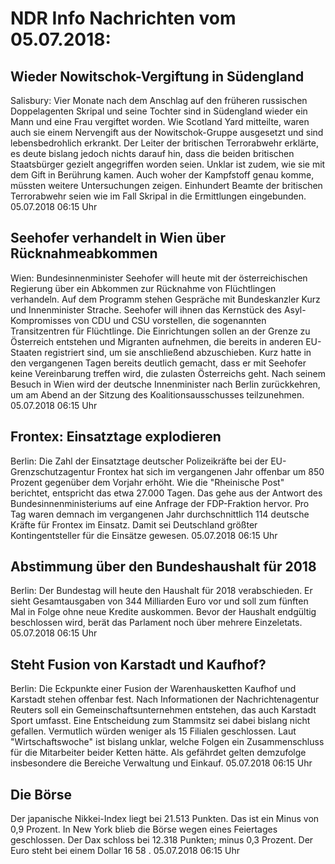# NDR Info Nachrichten vom 05.07.2018:


## Wieder Nowitschok-Vergiftung in Südengland
Salisbury:		Vier Monate nach dem Anschlag auf den früheren russischen Doppelagenten Skripal und seine Tochter sind in Südengland wieder ein Mann und eine Frau vergiftet worden. Wie Scotland Yard mitteilte, waren auch sie einem Nervengift aus der Nowitschok-Gruppe ausgesetzt und sind lebensbedrohlich erkrankt. Der Leiter der britischen Terrorabwehr erklärte, es deute bislang jedoch nichts darauf hin, dass die beiden britischen Staatsbürger gezielt angegriffen worden seien. Unklar ist zudem, wie sie mit dem Gift in Berührung kamen. Auch woher der Kampfstoff genau komme, müssten weitere Untersuchungen zeigen. Einhundert Beamte der britischen Terrorabwehr seien wie im Fall Skripal in die Ermittlungen eingebunden. 05.07.2018 06:15 Uhr 

## Seehofer verhandelt in Wien über Rücknahmeabkommen
Wien: Bundesinnenminister Seehofer will heute mit der österreichischen Regierung über ein Abkommen zur Rücknahme von Flüchtlingen verhandeln. Auf dem Programm stehen Gespräche mit Bundeskanzler Kurz und Innenminister Strache. Seehofer will ihnen das Kernstück des Asyl-Kompromisses von CDU und CSU vorstellen, die sogenannten Transitzentren für Flüchtlinge. Die Einrichtungen sollen an der Grenze zu Österreich entstehen und Migranten aufnehmen, die bereits in anderen EU-Staaten registriert sind, um sie anschließend abzuschieben. Kurz hatte in den vergangenen Tagen bereits deutlich gemacht, dass er mit Seehofer keine Vereinbarung treffen wird, die zulasten Österreichs geht. Nach seinem Besuch in Wien wird der deutsche Innenminister nach Berlin zurückkehren, um am Abend an der Sitzung des Koalitionsausschusses teilzunehmen. 05.07.2018 06:15 Uhr 

## Frontex:  Einsatztage explodieren
Berlin: Die Zahl der Einsatztage deutscher Polizeikräfte bei der EU-Grenzschutzagentur Frontex hat sich im vergangenen Jahr offenbar um 850 Prozent gegenüber dem Vorjahr erhöht. Wie die "Rheinische Post" berichtet, entspricht das etwa 27.000 Tagen. Das gehe aus der Antwort des Bundesinnenministeriums auf eine Anfrage der FDP-Fraktion hervor. Pro Tag waren demnach im vergangenen Jahr durchschnittlich 114 deutsche Kräfte für Frontex im Einsatz. Damit sei Deutschland größter Kontingentsteller für  die Einsätze gewesen. 05.07.2018 06:15 Uhr 

## Abstimmung über den Bundeshaushalt für 2018
Berlin: Der Bundestag will heute den Haushalt für 2018 verabschieden. Er sieht Gesamtausgaben von 344 Milliarden Euro vor und soll zum fünften Mal in Folge ohne neue Kredite auskommen. Bevor der Haushalt endgültig beschlossen wird, berät das Parlament noch über mehrere Einzeletats. 05.07.2018 06:15 Uhr 

## Steht Fusion von Karstadt und Kaufhof?
Berlin: Die Eckpunkte einer Fusion der Warenhausketten Kaufhof und Karstadt stehen offenbar fest. Nach Informationen der Nachrichtenagentur Reuters soll ein Gemeinschaftsunternehmen entstehen, das auch Karstadt Sport umfasst. Eine Entscheidung zum Stammsitz sei dabei bislang nicht gefallen. Vermutlich würden weniger als 15 Filialen geschlossen. Laut "Wirtschaftswoche" ist bislang unklar, welche Folgen ein Zusammenschluss für die Mitarbeiter beider Ketten hätte. Als gefährdet gelten demzufolge insbesondere die Bereiche Verwaltung und Einkauf. 05.07.2018 06:15 Uhr 

## Die Börse
Der japanische Nikkei-Index liegt bei  21.513  Punkten. Das ist ein Minus von  0,9  Prozent. In New York blieb die Börse wegen eines Feiertages geschlossen. Der Dax schloss bei  12.318  Punkten; minus  0,3  Prozent. Der Euro steht bei einem Dollar  16 58 . 05.07.2018 06:15 Uhr 

